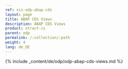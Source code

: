 ```yaml
---
ref: xis-odp-abap-cds
layout: page
title: ABAP CDS Views
description: ABAP CDS Views
product: xtract-is
parent: odp
permalink: /:collection/:path
weight: 4
lang: de_DE
---
```


{% include _content/de/odp/odp-abap-cds-views.md %} 